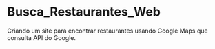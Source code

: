 # Busca_Restaurantes_Web
 Criando um site para encontrar restaurantes usando Google Maps que consulta API do Google.
